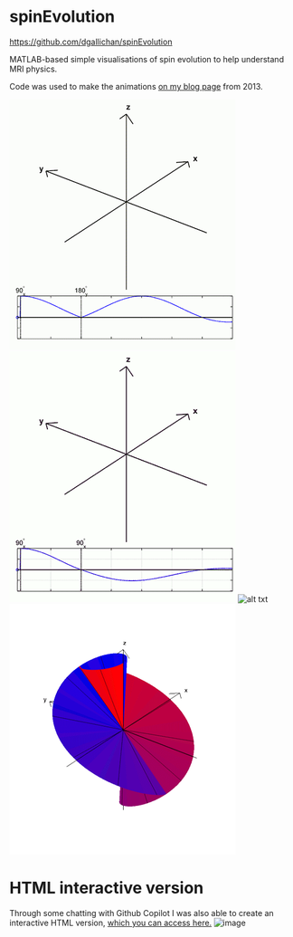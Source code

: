 # spinEvolution

https://github.com/dgallichan/spinEvolution

MATLAB-based simple visualisations of spin evolution to help understand MRI physics.

Code was used to make the animations [on my blog page](http://pureph8.blogspot.com/2013/09/some-animations-showing-echo-formation.html) from 2013.

![alt txt](https://github.com/dgallichan/spinEvolution/blob/master/mov_spinecho_small.gif?raw=true)
![alt txt](https://github.com/dgallichan/spinEvolution/blob/master/mov_hahn90_small.gif?raw=true)
![alt txt](https://github.com/dgallichan/spinEvolution/blob/master/mov_hahn90_wider_small.gif?raw=true)
![alt txt](https://github.com/dgallichan/spinEvolution/blob/master/mov_hahn_nonecho_small.gif?raw=true)

# HTML interactive version
Through some chatting with Github Copilot I was also able to create an interactive HTML version, [which you can access here.](https://dgallichan.github.io/spinEvolution/spinEvolution.html)
<img width="720" alt="image" src="https://github.com/user-attachments/assets/13bd7a8b-4db8-421b-afc5-ecea42b10022" />
